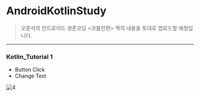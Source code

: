 # AndroidKotlinStudy

>오준석의 안드로이드 생존코딩 <코틀린편> 책의 내용을 토대로 업로드할 예정입니다.

------------
### Kotlin_Tutorial 1

- Button Click
- Change Text

![4](https://user-images.githubusercontent.com/43715399/57342970-43ddbf00-717c-11e9-91aa-f1d941e24232.gif)
